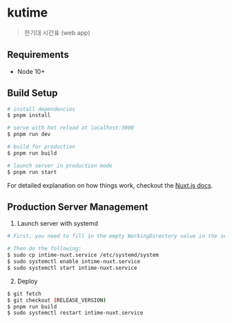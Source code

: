 # kutime

> 한기대 시간표 (web app)

## Requirements

* Node 10+

## Build Setup

``` bash
# install dependencies
$ pnpm install

# serve with hot reload at localhost:3000
$ pnpm run dev

# build for production
$ pnpm run build

# launch server in production mode
$ pnpm run start
```

For detailed explanation on how things work, checkout the [Nuxt.js docs](https://nuxtjs.org).

## Production Server Management

1. Launch server with systemd

``` bash
# First, you need to fill in the empty WorkingDirectory value in the service file.

# Then do the following:
$ sudo cp intime-nuxt.service /etc/systemd/system
$ sudo systemctl enable intime-nuxt.service
$ sudo systemctl start intime-nuxt.service
```

2. Deploy

``` bash
$ git fetch
$ git checkout (RELEASE_VERSION)
$ pnpm run build
$ sudo systemctl restart intime-nuxt.service
```
